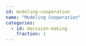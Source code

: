 ```yaml
---
id: modeling-cooperation
name: "Modeling Cooperation"
categories:
  - id: decision-making
    fraction: 1
--- 
```

